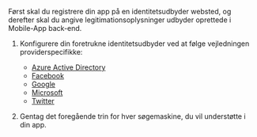 
Først skal du registrere din app på en identitetsudbyder websted, og derefter skal du angive legitimationsoplysninger udbyder oprettede i Mobile-App back-end.

1. Konfigurere din foretrukne identitetsudbyder ved at følge vejledningen providerspecifikke: 
    
    + [Azure Active Directory](../articles/app-service-mobile/app-service-mobile-how-to-configure-active-directory-authentication.md)
    + [Facebook](../articles/app-service-mobile/app-service-mobile-how-to-configure-facebook-authentication.md)
    + [Google](../articles/app-service-mobile/app-service-mobile-how-to-configure-google-authentication.md)
    + [Microsoft](../articles/app-service-mobile/app-service-mobile-how-to-configure-microsoft-authentication.md)
    + [Twitter](../articles/app-service-mobile/app-service-mobile-how-to-configure-twitter-authentication.md)

2. Gentag det foregående trin for hver søgemaskine, du vil understøtte i din app.


<!-- URLs. -->
[Azure portal]: https://portal.azure.com/
